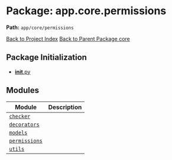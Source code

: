 # Package: app.core.permissions

**Path:** `app/core/permissions`

[Back to Project Index](../../../../index.md)
[Back to Parent Package core](../index.md)

## Package Initialization
- [__init__.py](init.md)

## Modules

| Module | Description |
| --- | --- |
| [`checker`](checker.md) |  |
| [`decorators`](decorators.md) |  |
| [`models`](models.md) |  |
| [`permissions`](permissions.md) |  |
| [`utils`](utils.md) |  |
